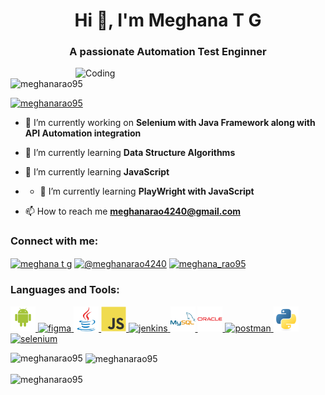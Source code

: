 <h1 align="center">Hi 👋, I'm Meghana T G</h1>
<h3 align="center">A passionate Automation Test Enginner</h3>

<img align="right" alt="Coding" width="400" src="https://mir-s3-cdn-cf.behance.net/project_modules/disp/601014116770475.6068beff4640a.gif"/>
<p align="left"> <img src="https://komarev.com/ghpvc/?username=meghanarao95&label=Profile%20views&color=0e75b6&style=flat" alt="meghanarao95" /> </p>

<p align="left"> <a href="https://github.com/ryo-ma/github-profile-trophy"><img src="https://github-profile-trophy.vercel.app/?username=meghanarao95" alt="meghanarao95" /></a> </p>

- 🔭 I’m currently working on **Selenium with Java Framework along with API Automation integration** 

- 🌱 I’m currently learning **Data Structure Algorithms**
- 🌱 I’m currently learning **JavaScript**
- - 🌱 I’m currently learning **PlayWright with JavaScript**

- 📫 How to reach me **meghanarao4240@gmail.com**

<h3 align="left">Connect with me:</h3>
<p align="left">
<a href="https://linkedin.com/in/meghana t g" target="blank"><img align="center" src="https://raw.githubusercontent.com/rahuldkjain/github-profile-readme-generator/master/src/images/icons/Social/linked-in-alt.svg" alt="meghana t g" height="30" width="40" /></a>
<a href="https://www.hackerrank.com/@meghanarao4240" target="blank"><img align="center" src="https://raw.githubusercontent.com/rahuldkjain/github-profile-readme-generator/master/src/images/icons/Social/hackerrank.svg" alt="@meghanarao4240" height="30" width="40" /></a>
<a href="https://www.leetcode.com/meghana_rao95" target="blank"><img align="center" src="https://raw.githubusercontent.com/rahuldkjain/github-profile-readme-generator/master/src/images/icons/Social/leet-code.svg" alt="meghana_rao95" height="30" width="40" /></a>
</p>

<h3 align="left">Languages and Tools:</h3>
<p align="left"> <a href="https://developer.android.com" target="_blank" rel="noreferrer"> <img src="https://raw.githubusercontent.com/devicons/devicon/master/icons/android/android-original-wordmark.svg" alt="android" width="40" height="40"/> </a> <a href="https://www.figma.com/" target="_blank" rel="noreferrer"> <img src="https://www.vectorlogo.zone/logos/figma/figma-icon.svg" alt="figma" width="40" height="40"/> </a> <a href="https://www.java.com" target="_blank" rel="noreferrer"> <img src="https://raw.githubusercontent.com/devicons/devicon/master/icons/java/java-original.svg" alt="java" width="40" height="40"/> </a> <a href="https://developer.mozilla.org/en-US/docs/Web/JavaScript" target="_blank" rel="noreferrer"> <img src="https://raw.githubusercontent.com/devicons/devicon/master/icons/javascript/javascript-original.svg" alt="javascript" width="40" height="40"/> </a> <a href="https://www.jenkins.io" target="_blank" rel="noreferrer"> <img src="https://www.vectorlogo.zone/logos/jenkins/jenkins-icon.svg" alt="jenkins" width="40" height="40"/> </a> <a href="https://www.mysql.com/" target="_blank" rel="noreferrer"> <img src="https://raw.githubusercontent.com/devicons/devicon/master/icons/mysql/mysql-original-wordmark.svg" alt="mysql" width="40" height="40"/> </a> <a href="https://www.oracle.com/" target="_blank" rel="noreferrer"> <img src="https://raw.githubusercontent.com/devicons/devicon/master/icons/oracle/oracle-original.svg" alt="oracle" width="40" height="40"/> </a> <a href="https://postman.com" target="_blank" rel="noreferrer"> <img src="https://www.vectorlogo.zone/logos/getpostman/getpostman-icon.svg" alt="postman" width="40" height="40"/> </a> <a href="https://www.python.org" target="_blank" rel="noreferrer"> <img src="https://raw.githubusercontent.com/devicons/devicon/master/icons/python/python-original.svg" alt="python" width="40" height="40"/> </a> <a href="https://www.selenium.dev" target="_blank" rel="noreferrer"> <img src="https://raw.githubusercontent.com/detain/svg-logos/780f25886640cef088af994181646db2f6b1a3f8/svg/selenium-logo.svg" alt="selenium" width="40" height="40"/> </a> </p>

<p><img align="left" src="https://github-readme-stats.vercel.app/api/top-langs?username=meghanarao95&show_icons=true&locale=en&layout=compact" alt="meghanarao95" /></p>

<p>&nbsp;<img align="center" src="https://github-readme-stats.vercel.app/api?username=meghanarao95&show_icons=true&locale=en" alt="meghanarao95" /></p>

<p><img align="center" src="https://github-readme-streak-stats.herokuapp.com/?user=meghanarao95&" alt="meghanarao95" /></p>

